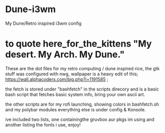 # Dune-i3wm
My Dune/Retro inspired i3wm config

# to quote here_for_the_kittens "My desert. My Arch. My Dune."
These are the dot files for my retro computing / dune inspired rice, the gtk stuff was configured 
with nwg, wallpaper is a heavy edit of this;
https://wall.alphacoders.com/big.php?i=1191585 ;

the fetch is stored under "bashfetch" in the scripts direcory and is a basic bash script that fetches
basic system info, bring your own ascii art.

the other scripts are for my rofi launching, showing colors in bashfetch.sh and my polybar modules
everything else is under config & Konsole.

ive included two lists, one containingthe gruvbox aur pkgs im using and another listing the fonts i use, enjoy!
